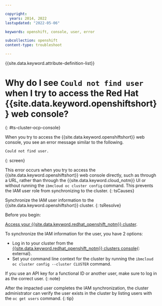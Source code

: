 ```yaml
---

copyright:
  years: 2014, 2022
lastupdated: "2022-05-06"

keywords: openshift, console, user, error

subcollection: openshift
content-type: troubleshoot

---
```


{{site.data.keyword.attribute-definition-list}}

# Why do I see `Could not find user` when I try to access the Red Hat {{site.data.keyword.openshiftshort}} web console?
{: #ts-cluster-ocp-console}

When you try to access the {{site.data.keyword.openshiftshort}} web console, you see an error message similar to the following.

```sh
Could not find user.
```
{: screen}

This error occurs when you try to access the {{site.data.keyword.openshiftshort}} web console directly, such as through a URL, rather than through the {{site.data.keyword.cloud_notm}} UI or without running the `ibmcloud oc cluster config` command. This prevents the IAM user role from synchronizing to the cluster. 
{: tsCauses}

Synchronize the IAM user information to the {{site.data.keyword.openshiftshort}} cluster. 
{: tsResolve}

Before you begin: 

[Access your {{site.data.keyword.redhat_openshift_notm}} cluster](/docs/openshift?topic=openshift-access_cluster).

To synchronize the IAM information for the user, you have 2 options:
- Log in to your cluster from the [{{site.data.keyword.redhat_openshift_notm}} clusters console](https://cloud.ibm.com/kubernetes/clusters?platformType=openshift){: external}.
- Set your command line context for the cluster by running the  `ibmcloud oc cluster config --cluster CLUSTER` command.

If you use an API key for a functional ID or another user, make sure to log in as the correct user.
{: note}

After the impacted user completes the IAM synchronization, the cluster administrator can verify the user exists in the cluster by listing users with the `oc get users` command.
{: tip}


